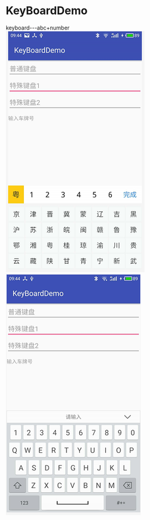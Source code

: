 # KeyBoardDemo
keyboard---abc+number
![](https://github.com/huangshuyuan/KeyBoardDemo/blob/master/img/1.png)
![](https://github.com/huangshuyuan/KeyBoardDemo/blob/master/img/2.png)
